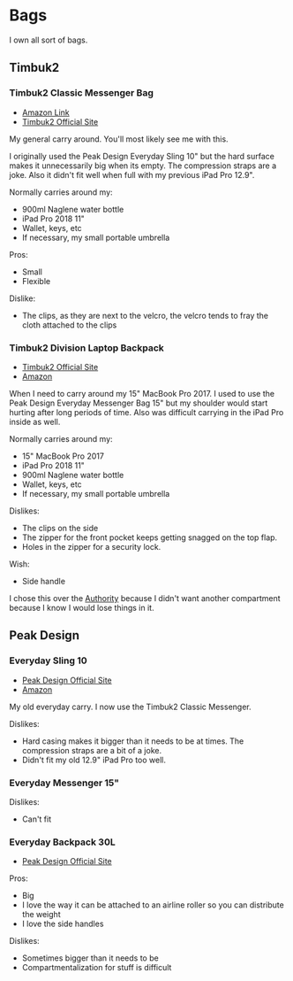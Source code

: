 # Bags

I own all sort of bags.

## Timbuk2

### Timbuk2 Classic Messenger Bag

* [Amazon Link](https://amzn.to/2UoABEj)
* [Timbuk2 Official Site](https://www.timbuk2.com/collections/all-messenger-bags/products/1108-classic-messenger-bag?variant=14525870669866)

My general carry around. You'll most likely see me with this.

I originally used the Peak Design Everyday Sling 10" but the hard surface makes it unnecessarily big when its empty. The compression straps are a joke. Also it didn't fit well when full with my previous iPad Pro 12.9".

Normally carries around my:

* 900ml Naglene water bottle
* iPad Pro 2018 11"
* Wallet, keys, etc
* If necessary, my small portable umbrella

Pros:

* Small
* Flexible

Dislike:

* The clips, as they are next to the velcro, the velcro tends to fray the cloth attached to the clips

### Timbuk2 Division Laptop Backpack

* [Timbuk2 Official Site](https://www.timbuk2.com/collections/best-sellers/products/1849-division-laptop-backpack)
* [Amazon](https://amzn.to/2UuYV7w)

When I need to carry around my 15" MacBook Pro 2017. I used to use the Peak Design Everyday Messenger Bag 15"  but my shoulder would start hurting after long periods of time. Also was difficult carrying in the iPad Pro inside as well.

Normally carries around my:

* 15" MacBook Pro 2017
* iPad Pro 2018 11"
* 900ml Naglene water bottle
* Wallet, keys, etc
* If necessary, my small portable umbrella

Dislikes:

* The clips on the side
* The zipper for the front pocket keeps getting snagged on the top flap.
* Holes in the zipper for a security lock.

Wish: 

* Side handle

I chose this over the [Authority](https://www.timbuk2.com/collections/best-sellers/products/1815-authority-laptop-backpack) because I didn't want another compartment because I know I would lose things in it.

## Peak Design

### Everyday Sling 10

* [Peak Design Official Site](https://www.peakdesign.com/collections/everyday-bags/products/everyday-sling-10)
* [Amazon](https://amzn.to/2CRR220)

My old everyday carry. I now use the Timbuk2 Classic Messenger.

Dislikes:

* Hard casing makes it bigger than it needs to be at times. The compression straps are a bit of a joke.
* Didn't fit my old 12.9" iPad Pro too well.

### Everyday Messenger 15"

Dislikes:

* Can't fit 

### Everyday Backpack 30L

* [Peak Design Official Site](https://www.peakdesign.com/collections/everyday-bags/products/everyday-backpack?variant=9783969284140)

Pros:

* Big
* I love the way it can be attached to an airline roller so you can distribute the weight
* I love the side handles

Dislikes:

* Sometimes bigger than it needs to be
* Compartmentalization for stuff is difficult

